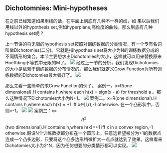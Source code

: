 ## Dichotomnies: Mini-hypotheses

在之前已经知道如果用线的话，在平面上到底有几种不一样的线，如
果以后我们用线以外的hypothesis set,例如hyperplane,高维度的曲线。那么到底有几种hypothesis set呢？

上一节讲的将无限的hypothesis set按照对训练数据的分类情况，有一个专有名词叫做Dichotomies(二分)。它就是指hypothesis set将大小为N的训练数据分成的不同情形的集合。本节主要想求出Dichotomies的大小，这样就可以用来替换原来Hoeffding不等式中无限的M了。
![](assets/图67.PNG)
经过上一节的分析，我们发现Dichotomies的大小是依赖于训练数据的分布情况的。那么我们就定义Grow Function为所有训练数据的Dichotomies最大者好了。
![](assets/图67.jpg)

那么先看一些简单的求Grow Function的例子。
案例一。x=R(one dimensional).H contains h,where each h(x) = sign(x - a) for threshold a 。那么这种情况下Dichotomies大小为N+1。
![](assets/图68.jpg)
案例二。x=R(one dimensional).H contains h,where each h(x) = +1 iff x∈[l,r),-1 otherwise. 在一个凸形状中，否则=-1。
![](assets/图70.PNG)
![](assets/图71.PNG)
案例三：x=$$R^2$$ (two dimensional).H contains h,where h(x)=+1 iff x in a convex region,-1 otherwise.假设N个训练数据都分布在一个圆形上，任意选希望被分为+1的数据点连成一个凸多边形，只要将这个凸多边形稍微扩大一点点就达到了效果。这样看来Dichotomies大小为2^N，因为任何想要的分类情形都可以实现。
![](assets/图69.jpg)